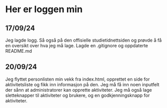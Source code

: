 # Her er loggen min

## 17/09/24
Jeg lagde logg. Så også på den offisielle studietidnettsiden og prøvde å få en oversikt over hva jeg må lage.
Lagde en .gitignore og oppdaterte README.md

## 20/09/24
Jeg flyttet personlisten min vekk fra index.html, opprettet en side for aktivitetsliste og fikk inn informasjon på den. 
Jeg må få inn noen inputfelt der sånn at administratorer kan opprette aktiviteter. Jeg må også lage sletteknapper til aktiviteter og brukere, og en godkjenningsknapp for aktiviteter.


